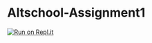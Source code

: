 # Altschool-Assignment1
[![Run on Repl.it](https://repl.it/badge/github/Onyekachukwu-Nweke/Altschool-Assignment1)](https://repl.it/github/Onyekachukwu-Nweke/Altschool-Assignment1)